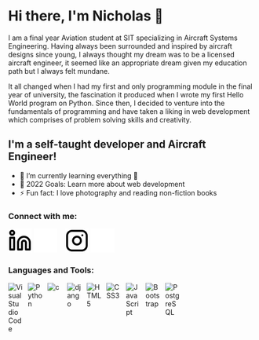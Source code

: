 # Hi there, I'm Nicholas 👋

I am a final year Aviation student at SIT specializing in Aircraft Systems Engineering. Having always been surrounded and inspired by aircraft designs since young, I always thought my dream was to be a licensed aircraft engineer, it seemed like an appropriate dream given my education path but I always felt mundane.

It all changed when I had my first and only programming module in the final year of university, the fascination it produced when I wrote my first Hello World program on Python. Since then, I decided to venture into the fundamentals of programming and have taken a liking in web development which comprises of problem solving skills and creativity.

## I'm a self-taught developer and Aircraft Engineer!

- 🌱 I’m currently learning everything 🤣
- 🥅 2022 Goals: Learn more about web development
- ⚡ Fun fact: I love photography and reading non-fiction books

### Connect with me:

[![linkedin](./img/linkedin-light.svg)](https://www.linkedin.com/in/nicholas-yjy/#gh-light-mode-only)
[![linkedin](./img/linkedin-dark.svg)](https://www.linkedin.com/in/nicholas-yjy/#gh-dark-mode-only)
&nbsp;&nbsp;
[![instagram](./img/instagram-light.svg)](https://www.instagram.com/frivolousnicholas/#gh-light-mode-only)
[![instagram](./img/instagram-dark.svg)](https://www.instagram.com/frivolousnicholas/#gh-dark-mode-only)

### Languages and Tools:

<img align="left" alt="Visual Studio Code" width="30px" src="https://cdn.jsdelivr.net/npm/devicon-2.2@2.2.0/icons/visualstudio/visualstudio-plain.svg" style="padding-right:10px;" />
<img align="left" alt="Python" width="30px" src="https://cdn.jsdelivr.net/npm/devicon-2.2@2.2.0/icons/python/python-original.svg" style="padding-right:10px;" />
<img align="left" alt="c" width="30px" src="https://cdn.jsdelivr.net/npm/devicon-2.2@2.2.0/icons/c/c-original.svg" style="padding-right:10px;" />
<img align="left" alt="django" width="30px" src="https://cdn.jsdelivr.net/npm/devicon-2.2@2.2.0/icons/django/django-original.svg" style="padding-right:10px;" />
<img align="left" alt="HTML5" width="30px" src="https://cdn.jsdelivr.net/npm/devicon-2.2@2.2.0/icons/html5/html5-original.svg" style="padding-right:10px;" />
<img align="left" alt="CSS3" width="30px" src="https://cdn.jsdelivr.net/npm/devicon-2.2@2.2.0/icons/css3/css3-original.svg" style="padding-right:10px;" />
<img align="left" alt="JavaScript" width="30px" src="https://cdn.jsdelivr.net/npm/devicon-2.2@2.2.0/icons/javascript/javascript-original.svg" style="padding-right:10px;" />
<img align="left" alt="Bootstrap" width="30px" src="https://cdn.jsdelivr.net/gh/devicons/devicon/icons/bootstrap/bootstrap-original.svg" style="padding-right:10px;" />
<img align="left" alt="PostgreSQL" width="30px" src="https://cdn.jsdelivr.net/npm/devicon-2.2@2.2.0/icons/postgresql/postgresql-original.svg" style="padding-right:10px;" />

[instagram]: https://www.instagram.com/frivolousnicholas/
[linkedin]: https://www.linkedin.com/in/nicholas-yjy/